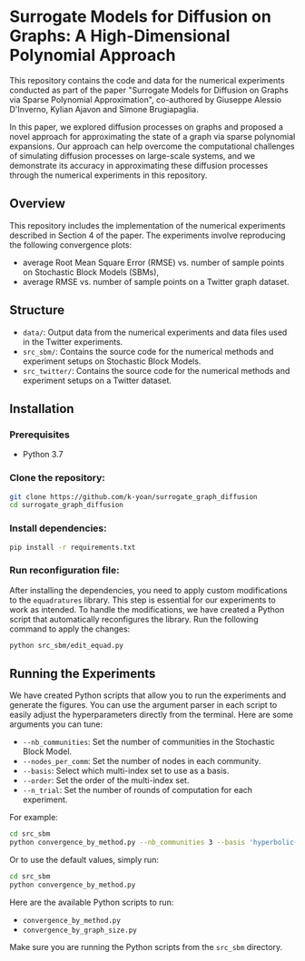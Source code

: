 # Surrogate Models for Diffusion on Graphs: A High-Dimensional Polynomial Approach

This repository contains the code and data for the numerical experiments conducted as part of the paper "Surrogate Models for Diffusion on Graphs via Sparse Polynomial Approximation", co-authored by Giuseppe Alessio D'Inverno, Kylian Ajavon and Simone Brugiapaglia.

In this paper, we explored diffusion processes on graphs and proposed a novel approach for approximating the state of a graph via sparse polynomial expansions. Our approach can help overcome the computational challenges of simulating diffusion processes on large-scale systems, and we demonstrate its accuracy in approximating these diffusion processes through the numerical experiments in this repository.

## Overview

This repository includes the implementation of the numerical experiments described in Section 4 of the paper. The experiments involve reproducing the following convergence plots:
- average Root Mean Square Error (RMSE) vs. number of sample points on Stochastic Block Models (SBMs),
- average RMSE vs. number of sample points on a Twitter graph dataset.

## Structure

- `data/`: Output data from the numerical experiments and data files used in the Twitter experiments.
- `src_sbm/`: Contains the source code for the numerical methods and experiment setups on Stochastic Block Models.
- `src_twitter/`: Contains the source code for the numerical methods and experiment setups on a Twitter dataset.

## Installation

### Prerequisites

- Python 3.7

### Clone the repository:
```bash
git clone https://github.com/k-yoan/surrogate_graph_diffusion
cd surrogate_graph_diffusion
```

### Install dependencies:
```bash
pip install -r requirements.txt
```

### Run reconfiguration file:
After installing the dependencies, you need to apply custom modifications to the `equadratures` library. This step is essential for our experiments to work as intended. To handle the modifications, we have created a Python script that automatically reconfigures the library. Run the following command to apply the changes:
```bash
python src_sbm/edit_equad.py
```

## Running the Experiments

We have created Python scripts that allow you to run the experiments and generate the figures. You can use the argument parser in each script to easily adjust the hyperparameters directly from the terminal. Here are some arguments you can tune:
- `--nb_communities`: Set the number of communities in the Stochastic Block Model.
- `--nodes_per_comm`: Set the number of nodes in each community.
- `--basis`: Select which multi-index set to use as a basis.
- `--order`: Set the order of the multi-index set.
- `--n_trial`: Set the number of rounds of computation for each experiment.

For example:
```bash
cd src_sbm
python convergence_by_method.py --nb_communities 3 --basis 'hyperbolic-cross' --order 15
```
Or to use the default values, simply run:
```bash
cd src_sbm
python convergence_by_method.py
```

Here are the available Python scripts to run:
- `convergence_by_method.py`
- `convergence_by_graph_size.py`

Make sure you are running the Python scripts from the `src_sbm` directory.


